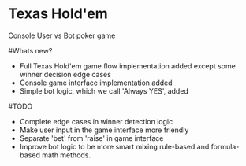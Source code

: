 # Texas Hold'em
Console User vs Bot poker game

#Whats new?

-	Full Texas Hold'em game flow implementation added except some winner decision edge cases
-   Console game interface implementation added
-	Simple bot logic, which we call 'Always YES', added

#TODO

- Complete edge cases in winner detection logic
- Make user input in the game interface more friendly
- Separate 'bet' from 'raise' in game interface
- Improve bot logic to be more smart mixing rule-based and formula-based math methods.
